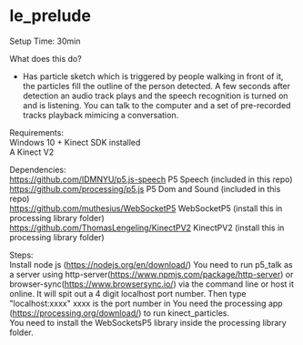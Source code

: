 # le_prelude   

Setup Time: 30min

What does this do?  
- Has particle sketch which is triggered by people walking in front of it, the particles fill the outline of the person detected. A few seconds after detection an audio track plays and the speech recognition is turned on and is listening. You can talk to the computer and a set of pre-recorded tracks playback mimicing a conversation.  

Requirements:  
Windows 10 + Kinect SDK installed  
A Kinect V2  

Dependencies:   
https://github.com/IDMNYU/p5.js-speech P5 Speech (included in this repo)  
https://github.com/processing/p5.js P5 Dom and Sound (included in this repo)    
https://github.com/muthesius/WebSocketP5 WebSocketP5 (install this in processing library folder)  
https://github.com/ThomasLengeling/KinectPV2 KinectPV2 (install this in processing library folder)  

Steps:  
Install node js (https://nodejs.org/en/download/)
You need to run p5_talk as a server using http-server(https://www.npmjs.com/package/http-server) or browser-sync(https://www.browsersync.io/) via the command line or host it online. It will spit out a 4 digit localhost port number. Then type "localhost:xxxx" xxxx is the port number in 
You need the processing app (https://processing.org/download/) to run kinect_particles.  
You need to install the WebSocketsP5 library inside the processing library folder.  
